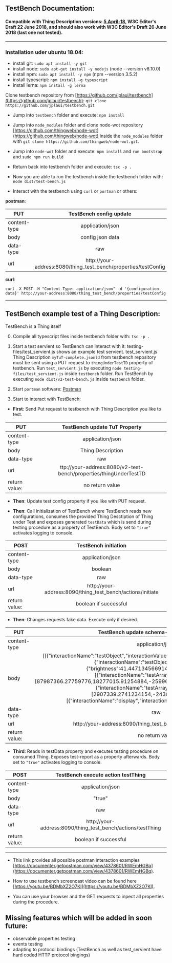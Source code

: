 ## TestBench Documentation:
#### Compatible with Thing Description versions: [5.April-18](https://www.w3.org/TR/2018/WD-wot-thing-description-20180405/), W3C Editor's Draft 22 June 2018, and should also work with W3C Editor's Draft 26 June 2018 (last one not tested).  
___

### Installation uder ubuntu 18.04:

- install git: `sudo apt install -y git`
- install node: `sudo apt-get install -y nodejs` (node --version v8.10.0)
- install npm: `sudo apt install -y npm` (npm --version 3.5.2)
- install typescript: `npm install -g typescript`
- install lerna: `npm install -g lerna`

Clone testbench repository from [https://github.com/jplaui/testbench](https://github.com/jplaui/testbench): `git clone https://github.com/jplaui/testbench.git`

- Jump into `testbench` folder and execute: `npm install`
- Jump into `node_modules` folder and clone node-wot repository [https://github.com/thingweb/node-wot](https://github.com/thingweb/node-wot) inside the `node_modules` folder with `git clone https://github.com/thingweb/node-wot.git`.
- Jump into `node-wot` folder and execute: `npm install` and `run bootstrap` and `sudo npm run build`

- Return back into testbench folder and execute: `tsc -p .`
- Now you are able tu run the testbench inside the testbench folder with: `node dist/test-bench.js`
- Interact with the testbench using `curl` or `portman` or others:

**postman**:

| **PUT** | TestBench config update |
| ------------- |:-------------:|
| content-type      | application/json | 
| body      |  config json data   | 
| data-type | raw |
| url | http://your-address:8080/thing_test_bench/properties/testConfig | 

**curl**:

`curl -X POST -H "Content-Type: application/json" -d '{configuration-data}' http://your-address:8080/thing_test_bench/properties/testConfig`

___

## TestBench example test of a Thing Description:
TestBench is a Thing itself

0. Compile all typescript files inside testbench folder with: `tsc -p .`

1. Start a test servient so TestBench can interact with it: testing-files/test_servient.js shows an example test servient. test_servient.js Thing Description `myTuT-complete.jsonld` from testbench repository must be sent using a PUT request to `thingUnderTestTD` property of testbench. Run `test_servient.js` by executing `node testing-files/test_servient.js` inside `testbench` folder. Run TestBench by executing `node dist/v2-test-bench.js` inside `testbench` folder.

2. Start `portman` software: [Postman](https://www.getpostman.com/)

3. Start to interact with TestBench:

- **First**: Send Put request to testbench with Thing Description you like to test.

| **PUT** | TestBench update TuT Property |
| ------------- |:-------------:|
| content-type      | application/json | 
| body      |  Thing Description   | 
| data-type | raw |
| url | ttp://your-address:8080/v2-test-bench/properties/thingUnderTestTD |
| return value: | no return value |

- **Then**: Update test config property if you like with PUT request.

- **Then**: Call initialization of TestBench where TestBench reads new configurations, consumes the provided Thing Desctiption of Thing under Test and exposes generated `testData` which is send during testing procedure as a property of TestBench. Body set to `"true"` activates logging to console.

| **POST** | TestBench initiation |
| ------------- |:-------------:|
| content-type      | application/json | 
| body      |  boolean   | 
| data-type | raw |
| url | http://your-address:8090/thing_test_bench/actions/initiate |
| return value: | boolean if successful |


- **Then**: Changes requests fake data. Execute only if desired.

| **PUT** | TestBench update schema-faker request data |
| ------------- |:-------------:|
| content-type      | application/json | 
| body      |  [[\{"interactionName":"testObject","interactionValue":\{"brightness":50,"status":"my change"\}\},\{"interactionName":"testObject","interactionValue":\{"brightness":41.447134566914734,"status":"ut aut"\}\}],[\{"interactionName":"testArray","interactionValue":[87987366.27759776,18277015.91254884,-25996637.898988828,-31082548.946999773]\},\{"interactionName":"testArray","interactionValue":[2907339.2741234154,-24383724.353494212]}],[\{"interactionName":"display","interactionValue":"eu ad laborum"\}, ... ], ... ]  | 
| data-type | raw |
| url | http://your-address:8090/thing_test_bench/actions/updateRequests |
| return value: | no return value |

- **Third**: Reads in testData property and executes testing procedure on consumed Thing. Exposes test-report as a property afterwards. Body set to `"true"` activates logging to console.

| **POST** | TestBench execute action testThing |
| ------------- |:-------------:|
| content-type      | application/json | 
| body      |  "true"   | 
| data-type | raw |
| url | http://your-address:8090/thing_test_bench/actions/testThing | 
| return value: | boolean if successful |

***

- This link provides all possible postman interaction examples [https://documenter.getpostman.com/view/4378601/RWEmHGBq](https://documenter.getpostman.com/view/4378601/RWEmHGBq).

- How to use testbench screencast video can be found here [https://youtu.be/BDMbXZ2O7KI](https://youtu.be/BDMbXZ2O7KI).

- You can use your browser and the GET requests to inpect all properties during the procedure.


## Missing features which will be added in soon future:

- observable properties testing
- events testing
- adapting to protocol bindings (TestBench as well as test_servient have hard coded HTTP protocol bingings)

